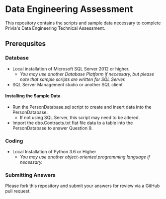# Data Engineering Assessment
This repository contains the scripts and sample data necessary to complete Privia's Data Engineering Technical Assessment.

## Prerequsites

### Database
* Local installation of Microsoft SQL Server 2012 or higher. 
    * *You may use another Database Platform if necessary, but please note that sample scripts are written for SQL Server.*
* SQL Server Management studio or another SQL client

#### Installing the Sample Data
* Run the PersonDatabase.sql script to create and insert data into the PersonDatabase.
    * If not using SQL Server, this script may need to be altered.
* Import the dbo.Contracts.txt flat file data to a table into the PersonDatabase to answer Question 9.

### Coding
* Local Installation of Python 3.6 or Higher
    * *You may use another object-oriented programming language if necessary.*

### Submitting Answers
Please fork this repository and submit your answers for review via a GitHub pull request.

